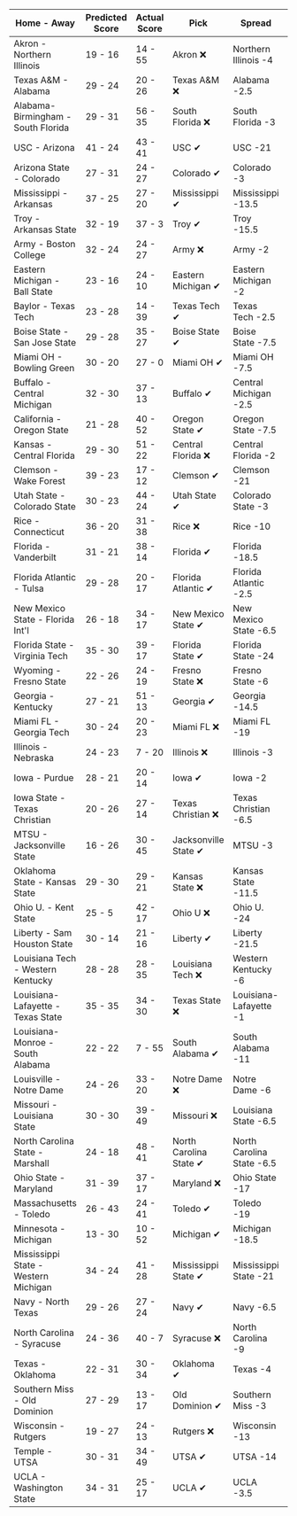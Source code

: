 Home - Away | Predicted Score | Actual Score | Pick | Spread | ATS Pick | O/U | O/U Pick
--- | --- | --- | --- | --- | --- | --- | ---
Akron - Northern Illinois | 19 - 16 | 14 - 55 | Akron ❌ | Northern Illinois -4 | Akron ❌ | 42.5 | Under ❌
Texas A&M - Alabama | 29 - 24 | 20 - 26 | Texas A&M ❌ | Alabama -2.5 | Texas A&M ❌ | 45.5 | Over ✔
Alabama-Birmingham - South Florida | 29 - 31 | 56 - 35 | South Florida ❌ | South Florida -3 | Alabama-Birmingham ✔ | 67.5 | Under ❌
USC - Arizona | 41 - 24 | 43 - 41 | USC ✔ | USC -21 | Arizona ✔ | 69.5 | Under ❌
Arizona State - Colorado | 27 - 31 | 24 - 27 | Colorado ✔ | Colorado -3 | Colorado ❌ | 58.5 | Under ✔
Mississippi - Arkansas | 37 - 25 | 27 - 20 | Mississippi ✔ | Mississippi -13.5 | Arkansas ✔ | 62 | Push ❌
Troy - Arkansas State | 32 - 19 | 37 - 3 | Troy ✔ | Troy -15.5 | Arkansas State ❌ | 52.5 | Under ✔
Army - Boston College | 32 - 24 | 24 - 27 | Army ❌ | Army -2 | Army ❌ | 47 | Over ✔
Eastern Michigan - Ball State | 23 - 16 | 24 - 10 | Eastern Michigan ✔ | Eastern Michigan -2 | Eastern Michigan ✔ | 43.5 | Under ✔
Baylor - Texas Tech | 23 - 28 | 14 - 39 | Texas Tech ✔ | Texas Tech -2.5 | Texas Tech ✔ | 59.5 | Under ✔
Boise State - San Jose State | 29 - 28 | 35 - 27 | Boise State ✔ | Boise State -7.5 | San Jose State ❌ | 57 | Push ❌
Miami OH - Bowling Green | 30 - 20 | 27 - 0 | Miami OH ✔ | Miami OH -7.5 | Miami OH ✔ | 43 | Over ❌
Buffalo - Central Michigan | 32 - 30 | 37 - 13 | Buffalo ✔ | Central Michigan -2.5 | Buffalo ✔ | 52 | Over ❌
California - Oregon State | 21 - 28 | 40 - 52 | Oregon State ✔ | Oregon State -7.5 | California ❌ | 51 | Under ❌
Kansas - Central Florida | 29 - 30 | 51 - 22 | Central Florida ❌ | Central Florida -2 | Kansas ✔ | 64.5 | Under ❌
Clemson - Wake Forest | 39 - 23 | 17 - 12 | Clemson ✔ | Clemson -21 | Wake Forest ✔ | 53 | Over ❌
Utah State - Colorado State | 30 - 23 | 44 - 24 | Utah State ✔ | Colorado State -3 | Utah State ✔ | 62 | Under ❌
Rice - Connecticut | 36 - 20 | 31 - 38 | Rice ❌ | Rice -10 | Rice ❌ | 47.5 | Over ✔
Florida - Vanderbilt | 31 - 21 | 38 - 14 | Florida ✔ | Florida -18.5 | Vanderbilt ❌ | 51 | Over ✔
Florida Atlantic - Tulsa | 29 - 28 | 20 - 17 | Florida Atlantic ✔ | Florida Atlantic -2.5 | Tulsa ❌ | 54.5 | Over ❌
New Mexico State - Florida Int'l | 26 - 18 | 34 - 17 | New Mexico State ✔ | New Mexico State -6.5 | New Mexico State ✔ | 49.5 | Under ❌
Florida State - Virginia Tech | 35 - 30 | 39 - 17 | Florida State ✔ | Florida State -24 | Virginia Tech ✔ | 52.5 | Over ✔
Wyoming - Fresno State | 22 - 26 | 24 - 19 | Fresno State ❌ | Fresno State -6 | Wyoming ✔ | 42.5 | Over ✔
Georgia - Kentucky | 27 - 21 | 51 - 13 | Georgia ✔ | Georgia -14.5 | Kentucky ❌ | 46.5 | Over ✔
Miami FL - Georgia Tech | 30 - 24 | 20 - 23 | Miami FL ❌ | Miami FL -19 | Georgia Tech ✔ | 57 | Under ✔
Illinois - Nebraska | 24 - 23 | 7 - 20 | Illinois ❌ | Illinois -3 | Nebraska ✔ | 41.5 | Over ❌
Iowa - Purdue | 28 - 21 | 20 - 14 | Iowa ✔ | Iowa -2 | Iowa ✔ | 38.5 | Over ❌
Iowa State - Texas Christian | 20 - 26 | 27 - 14 | Texas Christian ❌ | Texas Christian -6.5 | Iowa State ✔ | 52.5 | Under ✔
MTSU - Jacksonville State | 16 - 26 | 30 - 45 | Jacksonville State ✔ | MTSU -3 | Jacksonville State ✔ | 52 | Under ❌
Oklahoma State - Kansas State | 29 - 30 | 29 - 21 | Kansas State ❌ | Kansas State -11.5 | Oklahoma State ✔ | 54 | Over ❌
Ohio U. - Kent State | 25 - 5 | 42 - 17 | Ohio U ❌ | Ohio U. -24 | Kent State ❌ | 45.5 | Under ❌
Liberty - Sam Houston State | 30 - 14 | 21 - 16 | Liberty ✔ | Liberty -21.5 | Sam Houston State ✔ | 46.5 | Under ✔
Louisiana Tech - Western Kentucky | 28 - 28 | 28 - 35 | Louisiana Tech ❌ | Western Kentucky -6 | Louisiana Tech ❌ | 59 | Under ❌
Louisiana-Lafayette - Texas State | 35 - 35 | 34 - 30 | Texas State ❌ | Louisiana-Lafayette -1 | Texas State ❌ | 66.5 | Over ❌
Louisiana-Monroe - South Alabama | 22 - 22 | 7 - 55 | South Alabama ✔ | South Alabama -11 | Louisiana-Monroe ❌ | 50.5 | Under ❌
Louisville - Notre Dame | 24 - 26 | 33 - 20 | Notre Dame ❌ | Notre Dame -6 | Louisville ✔ | 54.5 | Under ✔
Missouri - Louisiana State | 30 - 30 | 39 - 49 | Missouri ❌ | Louisiana State -6.5 | Missouri ❌ | 63.5 | Under ❌
North Carolina State - Marshall | 24 - 18 | 48 - 41 | North Carolina State ✔ | North Carolina State -6.5 | Marshall ❌ | 44 | Under ❌
Ohio State - Maryland | 31 - 39 | 37 - 17 | Maryland ❌ | Ohio State -17 | Maryland ❌ | 57 | Over ❌
Massachusetts - Toledo | 26 - 43 | 24 - 41 | Toledo ✔ | Toledo -19 | Massachusetts ✔ | 55.5 | Over ✔
Minnesota - Michigan | 13 - 30 | 10 - 52 | Michigan ✔ | Michigan -18.5 | Minnesota ❌ | 46 | Under ❌
Mississippi State - Western Michigan | 34 - 24 | 41 - 28 | Mississippi State ✔ | Mississippi State -21 | Western Michigan ✔ | 55 | Over ✔
Navy - North Texas | 29 - 26 | 27 - 24 | Navy ✔ | Navy -6.5 | North Texas ✔ | 60 | Under ✔
North Carolina - Syracuse | 24 - 36 | 40 - 7 | Syracuse ❌ | North Carolina -9 | Syracuse ❌ | 59 | Over ❌
Texas - Oklahoma | 22 - 31 | 30 - 34 | Oklahoma ✔ | Texas -4 | Oklahoma ✔ | 61.5 | Under ❌
Southern Miss - Old Dominion | 27 - 29 | 13 - 17 | Old Dominion ✔ | Southern Miss -3 | Old Dominion ✔ | 56.5 | Under ✔
Wisconsin - Rutgers | 19 - 27 | 24 - 13 | Rutgers ❌ | Wisconsin -13 | Rutgers ✔ | 44 | Over ❌
Temple - UTSA | 30 - 31 | 34 - 49 | UTSA ✔ | UTSA -14 | Temple ❌ | 56.5 | Over ✔
UCLA - Washington State | 34 - 31 | 25 - 17 | UCLA ✔ | UCLA -3.5 | Washington State ❌ | 59.5 | Over ❌
